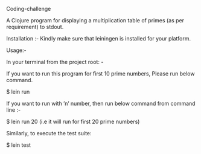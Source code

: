 Coding-challenge

A Clojure program for displaying a multiplication table of primes (as per requirement) to stdout.

Installation :- 
Kindly make sure that leiningen is installed for your platform.

Usage:- 

In your terminal from the project root: -

If you want to run this program for first 10 prime numbers, Please run below command.

$ lein run

If you want to run with ’n’ number, then run below command from command line :-

$ lein run 20 (i.e it will run for first 20 prime numbers)

Similarly, to execute the test suite:

$ lein test
